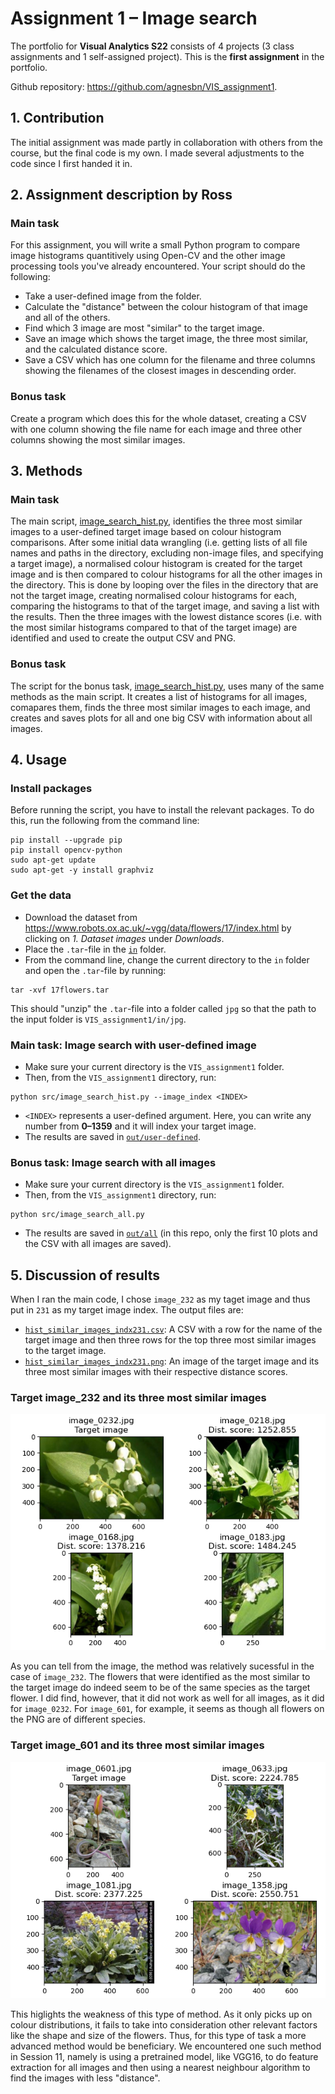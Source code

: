 # Assignment 1 – Image search
The portfolio for __Visual Analytics S22__ consists of 4 projects (3 class assignments and 1 self-assigned project). This is the __first assignment__ in the portfolio.

Github repository: https://github.com/agnesbn/VIS_assignment1.

## 1. Contribution
The initial assignment was made partly in collaboration with others from the course, but the final code is my own. I made several adjustments to the code since I first handed it in.

## 2. Assignment description by Ross
### Main task
For this assignment, you will write a small Python program to compare image histograms quantitively using Open-CV and the other image processing tools you've already encountered. Your script should do the following:

- Take a user-defined image from the folder.
- Calculate the "distance" between the colour histogram of that image and all of the others.
- Find which 3 image are most "similar" to the target image.
- Save an image which shows the target image, the three most similar, and the calculated distance score.
- Save a CSV which has one column for the filename and three columns showing the filenames of the closest images in descending order.

### Bonus task
Create a program which does this for the whole dataset, creating a CSV with one column showing the file name for each image and three other columns showing the most similar images.

## 3. Methods
### Main task
The main script, [image_search_hist.py](https://github.com/agnesbn/VIS_assignment1/blob/main/src/image_search_hist.py), identifies the three most similar images to a user-defined target image based on colour histogram comparisons. After some initial data wrangling (i.e. getting lists of all file names and paths in the directory, excluding non-image files, and specifying a target image), a normalised colour histogram is created for the target image and is then compared to colour histograms for all the other images in the directory. This is done by looping over the files in the directory that are not the target image, creating normalised colour histograms for each, comparing the histograms to that of the target image, and saving a list with the results. Then the three images with the lowest distance scores (i.e. with the most similar histograms compared to that of the target image) are identified and used to create the output CSV and PNG.

### Bonus task
The script for the bonus task, [image_search_hist.py](https://github.com/agnesbn/VIS_assignment1/blob/main/src/image_search_hist.py), uses many of the same methods as the main script. It creates a list of histograms for all images, comapares them, finds the three most similar images to each image, and creates and saves plots for all and one big CSV with information about all images.


## 4. Usage
### Install packages
Before running the script, you have to install the relevant packages. To do this, run the following from the command line:
```
pip install --upgrade pip
pip install opencv-python
sudo apt-get update
sudo apt-get -y install graphviz
```

### Get the data
- Download the dataset from https://www.robots.ox.ac.uk/~vgg/data/flowers/17/index.html by clicking on *1. Dataset images* under *Downloads*.
- Place the `.tar`-file in the [`in`](https://github.com/agnesbn/VIS_assignment1/tree/main/in) folder.
- From the command line, change the current directory to the `in` folder and open the `.tar`-file by running:

```
tar -xvf 17flowers.tar
```


This should "unzip" the `.tar`-file into a folder called `jpg` so that the path to the input folder is `VIS_assignment1/in/jpg`.

### Main task: Image search with user-defined image
- Make sure your current directory is the `VIS_assignment1` folder.
- Then, from the `VIS_assignment1` directory, run:
```
python src/image_search_hist.py --image_index <INDEX>
```

- `<INDEX>` represents a user-defined argument. Here, you can write any number from __0–1359__ and it will index your target image.
- The results are saved in [`out/user-defined`](https://github.com/agnesbn/VIS_assignment1/tree/main/out/user-defined).

### Bonus task: Image search with all images
- Make sure your current directory is the `VIS_assignment1` folder.
- Then, from the `VIS_assignment1` directory, run:
```
python src/image_search_all.py
```
- The results are saved in [`out/all`](https://github.com/agnesbn/VIS_assignment1/tree/main/out/all) (in this repo, only the first 10 plots and the CSV with all images are saved).

## 5. Discussion of results
When I ran the main code, I chose `image_232` as my taget image and thus put in `231` as my target image index. The output files are:
- [`hist_similar_images_indx231.csv`](https://github.com/agnesbn/VIS_assignment1/blob/main/out/user-defined/img0232_similar_images.csv): A CSV with a row for the name of the target image and then three rows for the top three most similar images to the target image.
- [`hist_similar_images_indx231.png`](https://github.com/agnesbn/VIS_assignment1/blob/main/out/user-defined/img0232_similar_images.png): An image of the target image and its three most similar images with their respective distance scores.

### Target image_232 and its three most similar images
![Image_232](out/user-defined/img0232_similar_images.png "Results for image_232 index=231")

As you can tell from the image, the method was relatively sucessful in the case of `image_232`. The flowers that were identified as the most similar to the target image do indeed seem to be of the same species as the target flower. I did find, however, that it did not work as well for all images, as it did for `image_0232`. For `image_601`, for example, it seems as though all flowers on the PNG are of different species.

### Target image_601 and its three most similar images
![Image_601](out/user-defined/img0601_similar_images.png "Results for image_601 index=600")

This higlights the weakness of this type of method. As it only picks up on colour distributions, it fails to take into consideration other relevant factors like the shape and size of the flowers. Thus, for this type of task a more advanced method would be beneficiary. We encountered one such method in Session 11, namely is using a pretrained model, like VGG16, to do feature extraction for all images and then using a nearest neighbour algorithm to find the images with less "distance".
